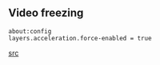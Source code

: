 ## Video freezing
```
about:config
layers.acceleration.force-enabled = true
```
[src](https://wiki.archlinux.org/index.php/Firefox/Tweaks#Enable_OpenGL_Off-Main-Thread_Compositing_(OMTC))
